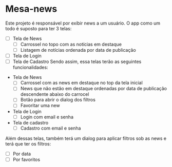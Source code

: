 # Mesa-news
Este projeto é responsável por exibir news a um usuário. O app como um todo é suposto para ter 3 telas:
- [ ] Tela de News
  - [ ] Carrossel no topo com as notícias em destaque
  - [ ] Listagem de notícias ordenada por data de publicação
- [ ] Tela de Login
- [ ] Tela de Cadastro
Sendo assim, essa telas terão as seguintes funcionalidades:
- Tela de News
  - [ ] Carrossel com as news em destaque no top da tela inicial
  - [ ] News que não estão em destaque ordenadas por data de publicação descendente abaixo do carrocel
  - [ ] Botão para abrir o dialog dos filtros
  - [ ] Favoritar uma new
- Tela de Login
  -  [ ] Login com email e senha
- Tela de cadastro
  - [ ] Cadastro com email e senha

Além dessas telas, também terá um dialog para aplicar filtros sob as news e terá que ter os filtros:
- [ ] Por data
- [ ] Por favoritos
